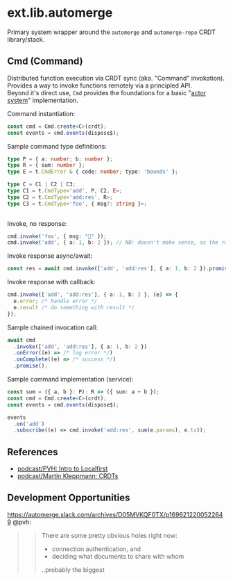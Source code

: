 # ext.lib.automerge
Primary system wrapper around the `automerge` and `automerge-repo` CRDT library/stack.


## Cmd (Command)
Distributed function execution via CRDT sync (aka. "Command" invokation).  
Provides a way to invoke functions remotely via a principled API.  
Beyond it's direct use, `Cmd` provides the foundations for a basic "[actor system](https://youtu.be/vMDHpPN_p08?si=6LQLGrnSopX6zmkm)" implementation.

Command instantiation:
```ts
const cmd = Cmd.create<C>(crdt);
const events = cmd.events(dispose$);
```

Sample command type definitions:

```ts
type P = { a: number; b: number };
type R = { sum: number };
type E = t.CmdError & { code: number; type: 'bounds' };

type C = C1 | C2 | C3;
type C1 = t.CmdType<'add', P, C2, E>;
type C2 = t.CmdType<'add:res', R>;
type C3 = t.CmdType<'foo', { msg?: string }>;
   
```

Invoke, no response:
```ts
cmd.invoke('foo', { msg: "👋" });
cmd.invoke('add', { a: 1, b: 2 }); // NB: doesn't make sense, as the response would be useful.
```

Invoke response async/await:
```ts
const res = await cmd.invoke(['add', 'add:res'], { a: 1, b: 2 }).promise()
```

Invoke response with callback:
```ts
cmd.invoke(['add', 'add:res'], { a: 1, b: 2 }, (e) => {
  e.error; /* handle error */
  e.result /* do something with result */
});
```

Sample chained invocation call:
```ts
await cmd
  .invoke(['add', 'add:res'], { a: 1, b: 2 })
  .onError((e) => /* log error */)
  .onComplete((e) => /* success */)
  .promise();
```

Sample command implementation (service):
```ts
const sum = ({ a, b }: P): R => ({ sum: a + b });
const cmd = Cmd.create<C>(crdt);
const events = cmd.events(dispose$);

events
  .on('add')
  .subscribe((e) => cmd.invoke('add:res', sum(e.params), e.tx));
```



## References
- [podcast/PVH: Intro to Localfirst](https://www.localfirst.fm/1)
- [podcast/Martin Kleppmann: CRDTs](https://www.localfirst.fm/4)


## Development Opportunities
https://automerge.slack.com/archives/D05MVKQF0TX/p1696212200522649
@pvh:
>> There are some pretty obvious holes right now: 
>>
>>  - connection authentication, and
>>  - deciding what documents to share with whom
>>
>> ..probably the biggest
